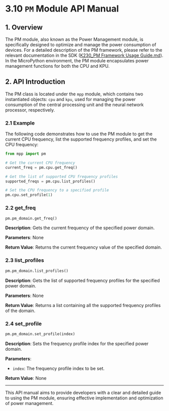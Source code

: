 # 3.10 `PM` Module API Manual

## 1. Overview

The PM module, also known as the Power Management module, is specifically designed to optimize and manage the power consumption of devices. For a detailed description of the PM framework, please refer to the relevant documentation in the SDK ([K230_PM Framework Usage Guide.md](https://github.com/kendryte/k230_docs/blob/main/zh/01_software/board/mpp/K230_PM%E6%A1%86%E6%9E%B6%E4%BD%BF%E7%94%A8%E6%8C%87%E5%8D%97.md)). In the MicroPython environment, the PM module encapsulates power management functions for both the CPU and KPU.

## 2. API Introduction

The PM class is located under the `mpp` module, which contains two instantiated objects: `cpu` and `kpu`, used for managing the power consumption of the central processing unit and the neural network processor, respectively.

### 2.1 Example

The following code demonstrates how to use the PM module to get the current CPU frequency, list the supported frequency profiles, and set the CPU frequency:

```python
from mpp import pm

# Get the current CPU frequency
current_freq = pm.cpu.get_freq()

# Get the list of supported CPU frequency profiles
supported_freqs = pm.cpu.list_profiles()

# Set the CPU frequency to a specified profile
pm.cpu.set_profile(1)
```

### 2.2 get_freq

```python
pm.pm_domain.get_freq()
```

**Description**: Gets the current frequency of the specified power domain.

**Parameters**: None

**Return Value**: Returns the current frequency value of the specified domain.

### 2.3 list_profiles

```python
pm.pm_domain.list_profiles()
```

**Description**: Gets the list of supported frequency profiles for the specified power domain.

**Parameters**: None

**Return Value**: Returns a list containing all the supported frequency profiles of the domain.

### 2.4 set_profile

```python
pm.pm_domain.set_profile(index)
```

**Description**: Sets the frequency profile index for the specified power domain.

**Parameters**:

- `index`: The frequency profile index to be set.

**Return Value**: None

---

This API manual aims to provide developers with a clear and detailed guide to using the PM module, ensuring effective implementation and optimization of power management.
